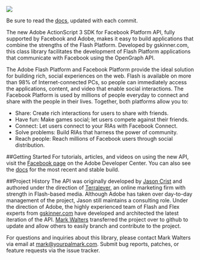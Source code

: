 ![](http://www.danieldura.com/post_images/flash_facebook.jpg)

Be sure to read the [docs](http://yourpalmark.github.com/facebook-air-api/docs/), updated with each commit.

The new Adobe ActionScript 3 SDK for Facebook Platform API, fully supported by Facebook and Adobe, makes it easy to build applications that combine the strengths of the Flash Platform. Developed by gskinner.com, this class library facilitates the development of Flash Platform applications that communicate with Facebook using the OpenGraph API.

The Adobe Flash Platform and Facebook Platform provide the ideal solution for building rich, social experiences on the web. Flash is available on more than 98% of Internet-connected PCs, so people can immediately access the applications, content, and video that enable social interactions. The Facebook Platform is used by millions of people everyday to connect and share with the people in their lives. Together, both platforms allow you to:

- Share: Create rich interactions for users to share with friends.
- Have fun: Make games social; let users compete against their friends.
- Connect: Let users connect to your RIAs with Facebook Connect.
- Solve problems: Build RIAs that harness the power of community.
- Reach people: Reach millions of Facebook users through social distribution.

##Getting Started
For tutorials, articles, and videos on using the new API, visit the [Facebook page](http://www.adobe.com/devnet/facebook/) on the Adobe Developer Center. You can also see the [docs](http://yourpalmark.github.com/facebook-air-api/docs/) for the most recent and stable build.

##Project History
The API was originally developed by [Jason Crist](http://pbking.com/) and authored under the direction of [Terralever](http://terralever.com/), an online marketing firm with strength in Flash-based media. Although Adobe has taken over day-to-day management of the project, Jason still maintains a consulting role. Under the direction of Adobe, the highly experienced team of Flash and Flex experts from [gskinner.com](http://www.gskinner.com/) have developed and architected the latest iteration of the API. [Mark Walters](http://yourpalmark.com/) transferred the project over to github to update and allow others to easily branch and contribute to the project.

For questions and inquiries about this library, please contact Mark Walters via email at <mark@yourpalmark.com>. Submit bug reports, patches, or feature requests via the issue tracker.